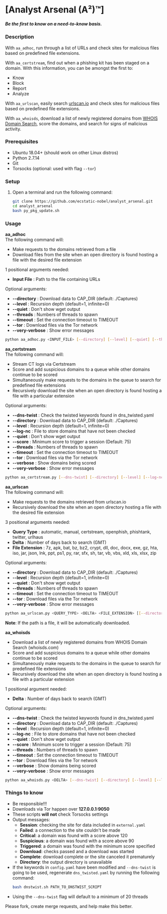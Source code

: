 # [Analyst Arsenal (A²)™]  
##### Be the first to know on a need-to-know basis.  

### Description  
With `aa_adhoc`, run through a list of URLs and check sites for malicious files based on predefined file extensions.  

With `aa_certstream`, find out when a phishing kit has been staged on a domain. With this information, you can be amongst the first to:  
- Know  
- Block  
- Report  
- Analyze  

With `aa_urlscan`, easily search [urlscan.io](https://urlscan.io/) and check sites for malicious files based on predefined file extensions.  

With `aa_whoisds`, download a list of newly registered domains from [WHOIS Domain Search](https://whoisds.com/newly-registered-domains), score the domains, and search for signs of malicious activity.  

### Prerequisites  
- Ubuntu 18.04+ (should work on other Linux distros)  
- Python 2.7.14  
- Git  
- Torsocks (optional: used with flag `--tor`)  

### Setup  
1. Open a terminal and run the following command:  
    ```bash  
    git clone https://github.com/ecstatic-nobel/analyst_arsenal.git  
    cd analyst_arsenal  
    bash py_pkg_update.sh  
    ```  

### Usage  
**aa_adhoc**  
The following command will:  
- Make requests to the domains retrieved from a file  
- Download files from the site when an open directory is found hosting a file with the desired file extension  

1 positional arguments needed:  
- **Input File**     : Path to the file containing URLs  

Optional arguments:  
- **--directory**    : Download data to CAP_DIR (default: ./Captures)  
- **--level**        : Recursion depth (default=1, infinite=0)  
- **--quiet**        : Don't show wget output  
- **--threads**      : Numbers of threads to spawn  
- **--timeout**      : Set the connection timeout to TIMEOUT  
- **--tor**          : Download files via the Tor network  
- **--very-verbose** : Show error messages  

```bash  
python aa_adhoc.py <INPUT_FILE> [--directory] [--level] [--quiet] [--threads] [--timeout] [--tor] [--very-verbose]  
```  

**aa_certstream**  
The following command will:  
- Stream CT logs via Certstream  
- Score and add suspicious domains to a queue while other domains continue to be scored  
- Simultaneously make requests to the domains in the queue to search for predefined file extensions  
- Recursively download the site when an open directory is found hosting a file with a particular extension  

Optional arguments:  
- **--dns-twist**    : Check the twisted keywords found in dns_twisted.yaml  
- **--directory**    : Download data to CAP_DIR (default: ./Captures)  
- **--level**        : Recursion depth (default=1, infinite=0)  
- **--log-nc**       : File to store domains that have not been checked  
- **--quiet**        : Don't show wget output  
- **--score**        : Minimum score to trigger a session (Default: 75)  
- **--threads**      : Numbers of threads to spawn  
- **--timeout**      : Set the connection timeout to TIMEOUT  
- **--tor**          : Download files via the Tor network  
- **--verbose**      : Show domains being scored  
- **--very-verbose** : Show error messages  

```bash  
python aa_certstream.py [--dns-twist] [--directory] [--level] [--log-nc] [--quiet] [--score] [--threads] [--timeout] [--tor] [--verbose] [--very-verbose]  
```  

**aa_urlscan**  
The following command will:  
- Make requests to the domains retrieved from urlscan.io  
- Recursively download the site when an open directory hosting a file with the desired file extension  

3 positional arguments needed:  
- **Query Type**     : automatic, manual, certstream, openphish, phishtank, twitter, urlhaus  
- **Delta**          : Number of days back to search (GMT)  
- **File Extension** : 7z, apk, bat, bz, bz2, crypt, dll, doc, docx, exe, gz, hta, iso, jar, json, lnk, ppt, ps1, py, rar, sfx, sh, tar, vb, vbs, xld, xls, xlsx, zip  

Optional arguments:  
- **--directory**    : Download data to CAP_DIR (default: ./Captures)  
- **--level**        : Recursion depth (default=1, infinite=0)  
- **--quiet**        : Don't show wget output  
- **--threads**      : Numbers of threads to spawn  
- **--timeout**      : Set the connection timeout to TIMEOUT  
- **--tor**          : Download files via the Tor network  
- **--very-verbose** : Show error messages  

```bash  
python aa_urlscan.py <QUERY_TYPE> <DELTA> <FILE_EXTENSION> [[--directory] [--level] [--quiet] [--threads] [--timeout] [--tor] [--very-verbose]  
```  
**Note**: If the path is a file, it will be automatically downloaded.  

**aa_whoisds**  
- Download a list of newly registered domains from WHOIS Domain Search (whoisds.com)  
- Score and add suspicious domains to a queue while other domains continue to be scored  
- Simultaneously make requests to the domains in the queue to search for predefined file extensions  
- Recursively download the site when an open directory is found hosting a file with a particular extension  

1 positional argument needed:  
- **Delta** : Number of days back to search (GMT)  

Optional arguments:  
- **--dns-twist**    : Check the twisted keywords found in dns_twisted.yaml  
- **--directory**    : Download data to CAP_DIR (default: ./Captures)  
- **--level**        : Recursion depth (default=1, infinite=0)  
- **--log-nc**       : File to store domains that have not been checked  
- **--quiet**        : Don't show wget output  
- **--score**        : Minimum score to trigger a session (Default: 75)  
- **--threads**      : Numbers of threads to spawn  
- **--timeout**      : Set the connection timeout to TIMEOUT  
- **--tor**          : Download files via the Tor network  
- **--verbose**      : Show domains being scored  
- **--very-verbose** : Show error messages  

```bash  
python aa_whoisds.py <DELTA> [--dns-twist] [--directory] [--level] [--log-nc] [--quiet] [--score] [--threads] [--timeout] [--tor] [--verbose] [--very-verbose]  
```  

### Things to know  
- Be responsible!!!  
- Downloads via Tor happen over **127.0.0.1:9050**  
- These scripts **will not** check Torsocks settings  
- Output messages:  
  - **Session**: checking the site for data included in `external.yaml`  
  - **Failed**: a connection to the site couldn't be made  
  - **Critical**: a domain was found with a score above 120  
  - **Suspicious**: a domain was found with a score above 90  
  - **Triggered**: a domain was found with the minimum score specified  
  - **Download**: checks passed and a download was started  
  - **Complete**: download complete or the site canceled it prematurely  
  - **Directory**: the output directory is unavailable  
- If the keywords in `config.yaml` have been modified and `--dns-twist` is going to be used, regenerate `dns_twisted.yaml` by running the following command:  
    ```bash
    bash dnstwist.sh PATH_TO_DNSTWIST_SCRIPT
    ```
- Using the `--dns-twist` flag will default to a minimum of 20 threads  

Please fork, create merge requests, and help make this better.  
